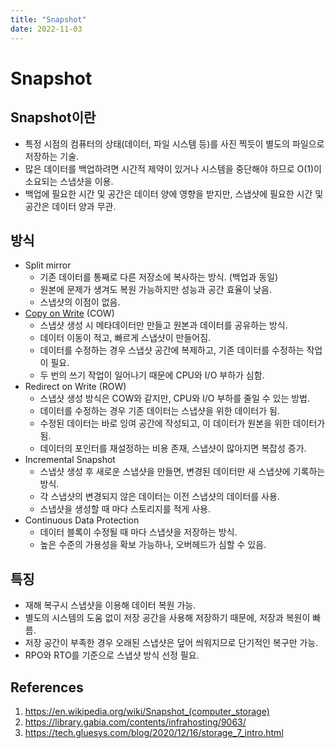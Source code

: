 ```yaml
---
title: "Snapshot"
date: 2022-11-03
---
```


# Snapshot

## Snapshot이란

- 특정 시점의 컴퓨터의 상태(데이터, 파일 시스템 등)를 사진 찍듯이 별도의 파일으로 저장하는 기술.
- 많은 데이터를 백업하려면 시간적 제약이 있거나 시스템을 중단해야 하므로 O(1)이 소요되는 스냅샷을 이용.
- 백업에 필요한 시간 및 공간은 데이터 양에 영향을 받지만, 스냅샷에 필요한 시간 및 공간은 데이터 양과 무관.

## 방식

- Split mirror
  - 기존 데이터를 통째로 다른 저장소에 복사하는 방식. (백업과 동일)
  - 원본에 문제가 생겨도 복원 가능하지만 성능과 공간 효율이 낮음.
  - 스냅샷의 이점이 없음.
- [Copy on Write](./2022-11-01.md) (COW)
  - 스냅샷 생성 시 메타데이터만 만들고 원본과 데이터를 공유하는 방식.
  - 데이터 이동이 적고, 빠르게 스냅샷이 만들어짐.
  - 데이터를 수정하는 경우 스냅샷 공간에 복제하고, 기존 데이터를 수정하는 작업이 필요.
  - 두 번의 쓰기 작업이 일어나기 때문에 CPU와 I/O 부하가 심함.
- Redirect on Write (ROW)
  - 스냅샷 생성 방식은 COW와 같지만, CPU와 I/O 부하를 줄일 수 있는 방법.
  - 데이터를 수정하는 경우 기존 데이터는 스냅샷을 위한 데이터가 됨.
  - 수정된 데이터는 바로 잉여 공간에 작성되고, 이 데이터가 원본을 위한 데이터가 됨.
  - 데이터의 포인터를 재설정하는 비용 존재, 스냅샷이 많아지면 복잡성 증가.
- Incremental Snapshot
  - 스냅샷 생성 후 새로운 스냅샷을 만들면, 변경된 데이터만 새 스냅샷에 기록하는 방식.
  - 각 스냅샷의 변경되지 않은 데이터는 이전 스냅샷의 데이터를 사용.
  - 스냅샷을 생성할 때 마다 스토리지를 적게 사용.
- Continuous Data Protection
  - 데이터 블록이 수정될 때 마다 스냅샷을 저장하는 방식.
  - 높은 수준의 가용성을 확보 가능하나, 오버헤드가 심할 수 있음.

## 특징

- 재해 복구시 스냅샷을 이용해 데이터 복원 가능.
- 별도의 시스템의 도움 없이 저장 공간을 사용해 저장하기 때문에, 저장과 복원이 빠름.
- 저장 공간이 부족한 경우 오래된 스냅샷은 덮어 씌워지므로 단기적인 복구만 가능.
- RPO와 RTO를 기준으로 스냅샷 방식 선정 필요.

## References

1. https://en.wikipedia.org/wiki/Snapshot_(computer_storage)
2. https://library.gabia.com/contents/infrahosting/9063/
3. https://tech.gluesys.com/blog/2020/12/16/storage_7_intro.html
